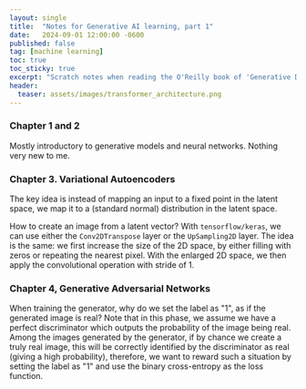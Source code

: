 ```yaml
---
layout: single
title:  "Notes for Generative AI learning, part 1"
date:   2024-09-01 12:00:00 -0600
published: false
tag: [machine learning]
toc: true
toc_sticky: true
excerpt: "Scratch notes when reading the O'Reilly book of 'Generative Deep Learning, 2nd Edition'"
header:
  teaser: assets/images/transformer_architecture.png
---
```


### Chapter 1 and 2

Mostly introductory to generative models and neural networks. Nothing very new to me.

### Chapter 3. Variational Autoencoders

The key idea is instead of mapping an input to a fixed point in the latent space,
we map it to a (standard normal) distribution in the latent space.

How to create an image from a latent vector? With `tensorflow/keras`, we can use
either the `Conv2DTranspose` layer or the `UpSampling2D` layer. The idea is the same:
we first increase the size of the 2D space, by either filling with zeros or repeating
the nearest pixel. With the enlarged 2D space, we then apply the convolutional operation
with stride of 1.

### Chapter 4, Generative Adversarial Networks

When training the generator, why do we set the label as "1", as if the generated image is real?
Note that in this phase, we assume we have a perfect discriminator which outputs the probability of the image being real.
Among the images generated by the generator, if by chance we create a truly real image, this will be
correctly identified by the discriminator as real (giving a high probability), therefore, we want to
reward such a situation by setting the label as "1" and use the binary cross-entropy as the loss function.
